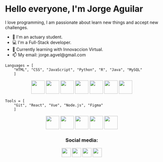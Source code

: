 <h1>Hello everyone, I'm Jorge Aguilar</h1>
<p>I love programming, I am passionate about learn new things and accept new challenges.</p>
<ul>
    <li>📖 I'm an actuary student.</li>
    <li>💻 I'm a Full-Stack developer.</li>
    <li>🌱 Currently learning with Innovaccion Virtual.</li>
    <li>📫 My email: jorge.agvel@gmail.com</li>
</ul>

    Languages = [
        "HTML", "CSS", "JavaScript", "Python", "R", "Java", "MySQL"
        ]


<div class = "logos" align="center">
<img src="https://www.vectorlogo.zone/logos/w3_html5/w3_html5-icon.svg" alt="" width="44" height="44">
<img src="https://www.vectorlogo.zone/logos/w3_css/w3_css-icon.svg" alt="" width="44" height="44">
<img src="https://upload.vectorlogo.zone/logos/javascript/images/239ec8a4-163e-4792-83b6-3f6d96911757.svg" alt="" width="44" height="44">
<img src="https://www.vectorlogo.zone/logos/python/python-icon.svg" alt="" width="44" height="44">
<img src = "https://www.vectorlogo.zone/logos/r-project/r-project-icon.svg" width="44" height="44">
<img src = "https://www.vectorlogo.zone/logos/java/java-icon.svg" width="44" height="44">
<img src = "https://www.vectorlogo.zone/logos/mysql/mysql-official.svg" width="44" height="44">
</div>


    Tools = [
        "Git", "React", "Vue", "Node.js", "Figma"
        ]


<div class = "logos" align="center">
<img src = "https://www.vectorlogo.zone/logos/git-scm/git-scm-icon.svg" width="44" height="44">
<img src = "https://www.vectorlogo.zone/logos/reactjs/reactjs-icon.svg" width="44" height="44">
<img src = "https://www.vectorlogo.zone/logos/vuejs/vuejs-icon.svg" width="44" height="44">
<img src = "https://www.vectorlogo.zone/logos/nodejs/nodejs-icon.svg" width="44" height="44">
<img src = "https://www.vectorlogo.zone/logos/figma/figma-icon.svg" width="44" height="44">
</div>

<h3 class="tittle" align="center">Social media:</h3>

<div class = "redes" align="center">
<a href="https://linkedin.com/in/jorge-aguilar-velázquez-0995761b5" target="blank" ><img src="https://www.vectorlogo.zone/logos/linkedin/linkedin-icon.svg" width="30" height="30"></a>
<a href="https://twitter.com/jorgeagvel" target="blank"><img src="https://www.vectorlogo.zone/logos/twitter/twitter-icon.svg" width="30" height="30"></a>
<a href="https://github.com/JorgeToT" target="blank"><img src="https://www.vectorlogo.zone/logos/github/github-icon.svg" width="30" height="30"></a>
<a href="https://instagram.com/jorge_agvel" target="blank"><img src="https://www.vectorlogo.zone/logos/instagram/instagram-icon.svg" width="30" height="30"></a>
</div>
